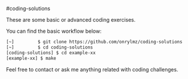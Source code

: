 #coding-solutions

These are some basic or advanced coding exercises.

You can find the basic workflow below:

```bash
[~]         $ git clone https://github.com/onrylmz/coding-solutions
[~]         $ cd coding-solutions
[coding-solutions] $ cd example-xx
[example-xx] $ make
```
Feel free to contact or ask me anything related with coding challenges.
